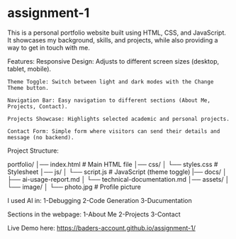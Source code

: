 # assignment-1

This is a personal portfolio website built using HTML, CSS, and JavaScript. It showcases my background, skills, and projects, while also providing a way to get in touch with me.


Features:
    Responsive Design: Adjusts to different screen sizes (desktop, tablet, mobile).

    Theme Toggle: Switch between light and dark modes with the Change Theme button.

    Navigation Bar: Easy navigation to different sections (About Me, Projects, Contact).

    Projects Showcase: Highlights selected academic and personal projects.

    Contact Form: Simple form where visitors can send their details and message (no backend).
    
    
Project Structure:

  portfolio/
│── index.html           # Main HTML file
│── css/
│   └── styles.css       # Stylesheet
│── js/
│   └── script.js        # JavaScript (theme toggle)
|── docs/
│   ├── ai-usage-report.md
│   └── technical-documentation.md
│── assets/
│   └── image/
│       └── photo.jpg    # Profile picture
  


I used AI in: 
    1-Debugging
    2-Code Generation
    3-Ducumentation


Sections in the webpage:
    1-About Me
    2-Projects 
    3-Contact


Live Demo here: https://baders-account.github.io/assignment-1/ 